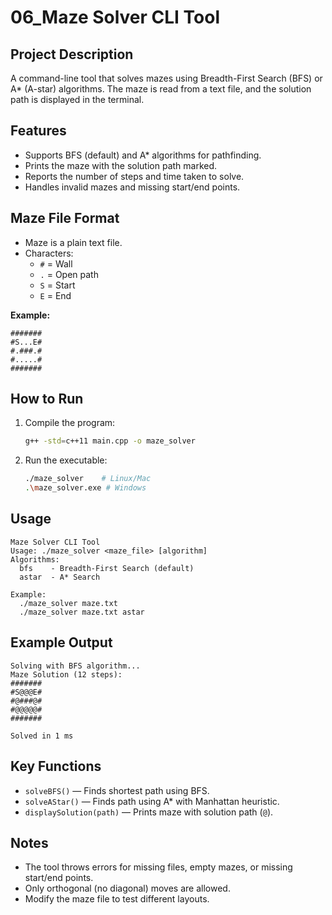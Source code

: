 # 06_Maze Solver CLI Tool

## Project Description
A command-line tool that solves mazes using Breadth-First Search (BFS) or A* (A-star) algorithms. The maze is read from a text file, and the solution path is displayed in the terminal.

## Features
- Supports BFS (default) and A* algorithms for pathfinding.
- Prints the maze with the solution path marked.
- Reports the number of steps and time taken to solve.
- Handles invalid mazes and missing start/end points.

## Maze File Format
- Maze is a plain text file.
- Characters:
  - `#` = Wall
  - `.` = Open path
  - `S` = Start
  - `E` = End

**Example:**
```
#######
#S...E#
#.###.#
#.....#
#######
```


## How to Run
1. Compile the program:
   ```bash
   g++ -std=c++11 main.cpp -o maze_solver
   ```
2. Run the executable:
   ```bash
   ./maze_solver    # Linux/Mac
   .\maze_solver.exe # Windows
   ```


## Usage
```
Maze Solver CLI Tool
Usage: ./maze_solver <maze_file> [algorithm]
Algorithms:
  bfs    - Breadth-First Search (default)
  astar  - A* Search

Example:
  ./maze_solver maze.txt
  ./maze_solver maze.txt astar
```

## Example Output
```
Solving with BFS algorithm...
Maze Solution (12 steps):
#######
#S@@@E#
#@###@#
#@@@@@#
#######

Solved in 1 ms
```

## Key Functions
- `solveBFS()` — Finds shortest path using BFS.
- `solveAStar()` — Finds path using A* with Manhattan heuristic.
- `displaySolution(path)` — Prints maze with solution path (`@`).

## Notes
- The tool throws errors for missing files, empty mazes, or missing start/end points.
- Only orthogonal (no diagonal) moves are allowed.
- Modify the maze file to test different layouts.